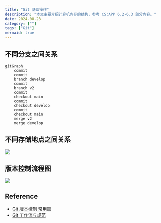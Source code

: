 ```yaml
---
title: "Git 基础操作"
description: "本文主要介绍计算机内存的结构，参考 CS:APP 6.2-6.3 部分内容。"
date: 2024-08-23
category: [""]
tags: ["Git"]
mermaid: true
---
```


## 不同分支之间关系

```mermaid
gitGraph
    commit
    commit
    branch develop
    commit
    branch v2
    commit
    checkout main
    commit
    checkout develop
    commit
    checkout main
    merge v2
    merge develop
```

## 不同存储地点之间关系

![](https://miro.medium.com/v2/resize:fit:1400/1*4MIIRk5lvcbQcKnx9ktz4Q.png)

## 版本控制流程图

![](https://shockerli.net/post/git-flow-guide/media/Git%E5%B7%A5%E4%BD%9C%E6%B5%81%E6%A8%A1%E5%9E%8B.png)

## Reference
- [Git 版本控制 常用篇](https://medium.com/daai/git-%E7%89%88%E6%9C%AC%E6%8E%A7%E5%88%B6%E4%B8%80%E4%B8%8B%E5%90%A7-6e26fc432b16)
- [Git 工作流与规范](https://shockerli.net/post/git-flow-guide/)